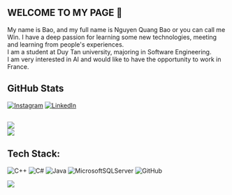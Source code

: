 ## WELCOME TO MY PAGE 👋

My name is Bao, and my full name is Nguyen Quang Bao or you can call me Win. I have a deep passion for learning some new technologies, meeting and learning from people's experiences.<br/>
I am a student at Duy Tan university, majoring in Software Engineering.<br/>
I am very interested in AI and would like to have the opportunity to work in France.


## GitHub Stats
[![Instagram](https://img.shields.io/badge/Instagram-%23E4405F.svg?logo=Instagram&logoColor=white)](https://www.instagram.com/winng_uyen05/) [![LinkedIn](https://img.shields.io/badge/LinkedIn-%230077B5.svg?logo=linkedin&logoColor=white)](https://www.linkedin.com/in/bao-nguyen-quang-190345352/) 

![](https://github-readme-stats.vercel.app/api?username=Quangbao123&theme=blue_navy&hide_border=false&include_all_commits=false&count_private=false)<br/>
![](https://github-readme-stats.vercel.app/api/top-langs/?username=Quangbao123&theme=blue_navy&hide_border=false&include_all_commits=false&count_private=false&layout=compact)
---

## Tech Stack:
![C++](https://img.shields.io/badge/c++-%2300599C.svg?style=for-the-badge&logo=c%2B%2B&logoColor=white) ![C#](https://img.shields.io/badge/c%23-%23239120.svg?style=for-the-badge&logo=csharp&logoColor=white) ![Java](https://img.shields.io/badge/java-%23ED8B00.svg?style=for-the-badge&logo=openjdk&logoColor=white) ![MicrosoftSQLServer](https://img.shields.io/badge/Microsoft%20SQL%20Server-CC2927?style=for-the-badge&logo=microsoft%20sql%20server&logoColor=white) ![GitHub](https://img.shields.io/badge/github-%23121011.svg?style=for-the-badge&logo=github&logoColor=white)

[![](https://visitcount.itsvg.in/api?id=Quangbao123&icon=0&color=0)](https://visitcount.itsvg.in)
<!-- Proudly created with GPRM ( https://gprm.itsvg.in ) -->
